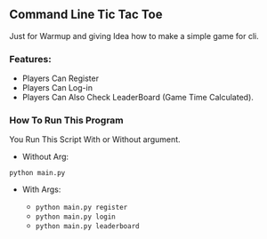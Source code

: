 ## Command Line Tic Tac Toe

Just for Warmup and giving Idea how to make a simple game for cli.

### Features:

- Players Can Register
- Players Can Log-in
- Players Can Also Check LeaderBoard (Game Time Calculated).


### How To Run This Program

You Run This Script With or Without argument.

- Without Arg:
  
`python main.py`

- With Args:
  
  - `python main.py register`
  - `python main.py login`
  -  `python main.py leaderboard`
